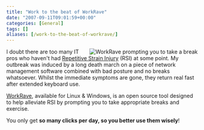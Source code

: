 ```yaml
---
title: "Work to the beat of WorkRave"
date: "2007-09-11T09:01:59+00:00"
categories: [General]
tags: []
aliases: [/work-to-the-beat-of-workrave/]
---
```


<img src="/images/uploads/2007/09/prelude.gif" alt="WorkRave prompting you to take a break" align="right" />

I doubt there are too many IT pros who haven't had [Repetitive Strain Injury](https://en.wikipedia.org/wiki/Repetitive_strain_injury) (RSI) at some point. My outbreak was induced by a long death march on a piece of network management software combined with bad posture and no breaks whatsoever. Whilst the immediate symptoms are gone, they return real fast after extended keyboard use.

[WorkRave](http://www.workrave.org/), available for Linux &amp; Windows, is an open source tool designed to help alleviate RSI by prompting you to take appropriate breaks and exercise.

You only get **so many clicks per day, so you better use them wisely**!
